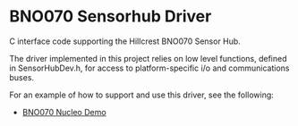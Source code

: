 # BNO070 Sensorhub Driver

C interface code supporting the Hillcrest BNO070 Sensor Hub.

The driver implemented in this project relies on low level functions,
defined in SensorHubDev.h, for access to platform-specific i/o and
communications buses.

For an example of how to support and use this driver, see the following:
* [BNO070 Nucleo Demo](http://github.com/hcrest/bno070-nucleo-demo)
